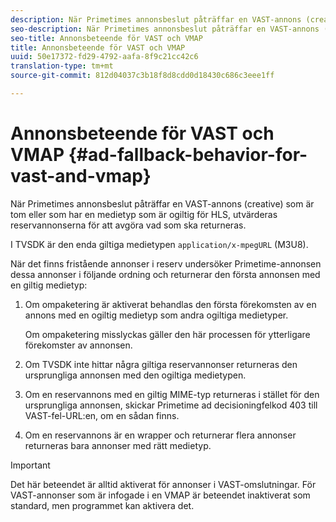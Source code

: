 ```yaml
---
description: När Primetimes annonsbeslut påträffar en VAST-annons (creative) som är tom eller som har en medietyp som är ogiltig för HLS, utvärderas reservannonserna för att avgöra vad som ska returneras.
seo-description: När Primetimes annonsbeslut påträffar en VAST-annons (creative) som är tom eller som har en medietyp som är ogiltig för HLS, utvärderas reservannonserna för att avgöra vad som ska returneras.
seo-title: Annonsbeteende för VAST och VMAP
title: Annonsbeteende för VAST och VMAP
uuid: 50e17372-fd29-4792-aafa-8f9c21cc42c6
translation-type: tm+mt
source-git-commit: 812d04037c3b18f8d8cdd0d18430c686c3eee1ff

---
```



# Annonsbeteende för VAST och VMAP {#ad-fallback-behavior-for-vast-and-vmap}

När Primetimes annonsbeslut påträffar en VAST-annons (creative) som är tom eller som har en medietyp som är ogiltig för HLS, utvärderas reservannonserna för att avgöra vad som ska returneras.

<!--<a id="section_9F60AF00CE9645848EAAF8C06A9E426B"></a>-->

I TVSDK är den enda giltiga medietypen `application/x-mpegURL` (M3U8).

När det finns fristående annonser i reserv undersöker Primetime-annonsen dessa annonser i följande ordning och returnerar den första annonsen med en giltig medietyp:

1. Om ompaketering är aktiverat behandlas den första förekomsten av en annons med en ogiltig medietyp som andra ogiltiga medietyper.

   Om ompaketering misslyckas gäller den här processen för ytterligare förekomster av annonsen.
1. Om TVSDK inte hittar några giltiga reservannonser returneras den ursprungliga annonsen med den ogiltiga medietypen.
1. Om en reservannons med en giltig MIME-typ returneras i stället för den ursprungliga annonsen, skickar Primetime ad decisioningfelkod 403 till VAST-fel-URL:en, om en sådan finns.
1. Om en reservannons är en wrapper och returnerar flera annonser returneras bara annonser med rätt medietyp.

>[!IMPORTANT]
>
>Det här beteendet är alltid aktiverat för annonser i VAST-omslutningar. För VAST-annonser som är infogade i en VMAP är beteendet inaktiverat som standard, men programmet kan aktivera det.

